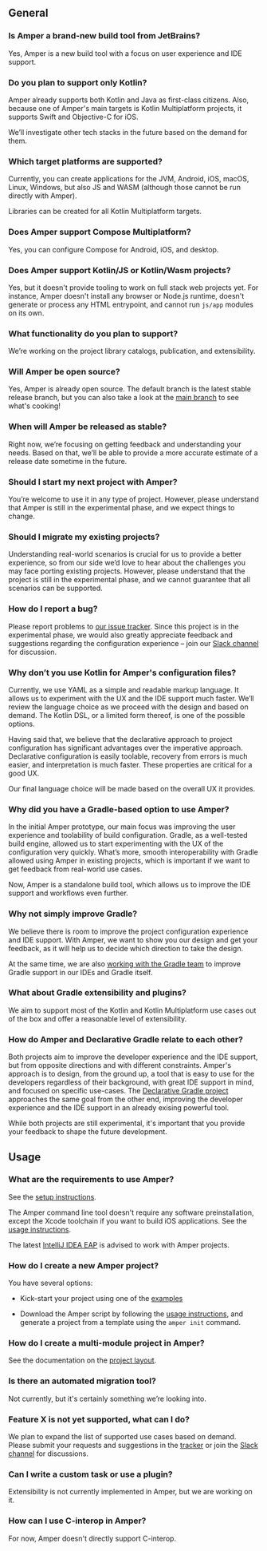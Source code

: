 ## General

### Is Amper a brand-new build tool from JetBrains?

Yes, Amper is a new build tool with a focus on user experience and IDE support.

### Do you plan to support only Kotlin?

Amper already supports both Kotlin and Java as first-class citizens.
Also, because one of Amper's main targets is Kotlin Multiplatform projects, it supports Swift and Objective-C for iOS.

We’ll investigate other tech stacks in the future based on the demand for them.

### Which target platforms are supported?

Currently, you can create applications for the JVM, Android, iOS, macOS, Linux, Windows, but also JS and WASM (although
those cannot be run directly with Amper).

Libraries can be created for all Kotlin Multiplatform targets.

### Does Amper support Compose Multiplatform?

Yes, you can configure Compose for Android, iOS, and desktop.

### Does Amper support Kotlin/JS or Kotlin/Wasm projects?

Yes, but it doesn't provide tooling to work on full stack web projects yet. For instance, Amper doesn't install any 
browser or Node.js runtime, doesn't generate or process any HTML entrypoint, and cannot run `js/app` modules on its own.

### What functionality do you plan to support?

We’re working on the project library catalogs, publication, and extensibility.

### Will Amper be open source?

Yes, Amper is already open source. The default branch is the latest stable release branch, but you can also take a look
at the [main branch](https://github.com/JetBrains/amper/tree/main) to see what's cooking!

### When will Amper be released as stable?

Right now, we’re focusing on getting feedback and understanding your needs. Based on that, we’ll be able to provide a
more accurate estimate of a release date sometime in the future.

### Should I start my next project with Amper?

You’re welcome to use it in any type of project. However, please understand that Amper is still in the experimental
phase, and we expect things to change.

### Should I migrate my existing projects?

Understanding real-world scenarios is crucial for us to provide a better experience, so from our side we’d love
to hear about the challenges you may face porting existing projects. However, please understand that the project is
still in the experimental phase, and we cannot guarantee that all scenarios can be supported.

### How do I report a bug?

Please report problems to [our issue tracker](https://youtrack.jetbrains.com/issues/AMPER). Since this project is in the
experimental phase, we would also greatly appreciate feedback and suggestions regarding the configuration experience –
join our [Slack channel](https://kotlinlang.slack.com/archives/C062WG3A7T8) for discussion.

### Why don’t you use Kotlin for Amper's configuration files?

Currently, we use YAML as a simple and readable markup language. It allows us to experiment with the UX and the IDE
support much faster. We’ll review the language choice as we proceed with the design and based on demand. The Kotlin DSL,
or a limited form thereof, is one of the possible options.

Having said that, we believe that the declarative approach to project configuration has significant advantages over the
imperative approach. Declarative configuration is easily toolable, recovery from errors is much easier, and
interpretation is much faster. These properties are critical for a good UX.

Our final language choice will be made based on the overall UX it provides.

### Why did you have a Gradle-based option to use Amper?

In the initial Amper prototype, our main focus was improving the user experience and toolability of build configuration.
Gradle, as a well-tested build engine, allowed us to start experimenting with the UX of the configuration very quickly.
What’s more, smooth interoperability with Gradle allowed using Amper in existing projects, which is important if we want
to get feedback from real-world use cases.

Now, Amper is a standalone build tool, which allows us to improve the IDE support and workflows even further.

### Why not simply improve Gradle?

We believe there is room to improve the project configuration experience and IDE support.
With Amper, we want to show you our design and get your feedback, as it will help us to decide which direction to take
the design.

At the same time, we are also [working with the Gradle team](https://blog.gradle.org/declarative-gradle) to improve
Gradle support in our IDEs and Gradle itself.

### What about Gradle extensibility and plugins?

We aim to support most of the Kotlin and Kotlin Multiplatform use cases out of the box 
and offer a reasonable level of extensibility.

### How do Amper and Declarative Gradle relate to each other?

Both projects aim to improve the developer experience and the IDE support, but from opposite directions and with
different constraints. Amper's approach is to design, from the ground up, a tool that is easy to use for the developers
regardless of their background, with great IDE support in mind, and focused on specific use-cases.
The [Declarative Gradle project](https://blog.gradle.org/declarative-gradle) approaches the same goal from the other end, 
improving the developer experience and the IDE support in an already exising powerful tool. 

While both projects are still experimental, it's important that you provide your feedback to shape the future development.

## Usage

### What are the requirements to use Amper?

See the [setup instructions](Setup.md).

The Amper command line tool doesn't require any software preinstallation, except the Xcode toolchain if you want to 
build iOS applications. See the [usage instructions](Usage.md#using-amper-from-the-command-line).

The latest [IntelliJ IDEA EAP](https://www.jetbrains.com/idea/nextversion/) is advised to work with Amper projects.

### How do I create a new Amper project?

You have several options:

* Kick-start your project using one of the [examples](../examples)

* Download the Amper script by following the [usage instructions](Usage.md), and generate a project from a template 
  using the `amper init` command.

### How do I create a multi-module project in Amper?

See the documentation on the [project layout](Documentation.md#project-layout).

### Is there an automated migration tool?

Not currently, but it's certainly something we’re looking into.

### Feature X is not yet supported, what can I do?

We plan to expand the list of supported use cases based on demand. Please submit your requests and suggestions in
the [tracker](https://youtrack.jetbrains.com/issues/AMPER) or join
the [Slack channel](https://kotlinlang.slack.com/archives/C062WG3A7T8) for discussions.

### Can I write a custom task or use a plugin?

Extensibility is not currently implemented in Amper, but we are working on it.

### How can I use C-interop in Amper?

For now, Amper doesn't directly support C-interop.
